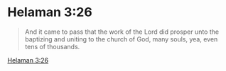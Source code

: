 # Helaman 3:26

> And it came to pass that the work of the Lord did prosper unto the baptizing and uniting to the church of God, many souls, yea, even tens of thousands.

[Helaman 3:26](https://www.churchofjesuschrist.org/study/scriptures/bofm/hel/3?lang=eng&id=p26#p26)


